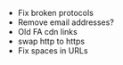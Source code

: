 - Fix broken protocols
- Remove email addresses?
- Old FA cdn links
- swap http to https
- Fix spaces in URLs